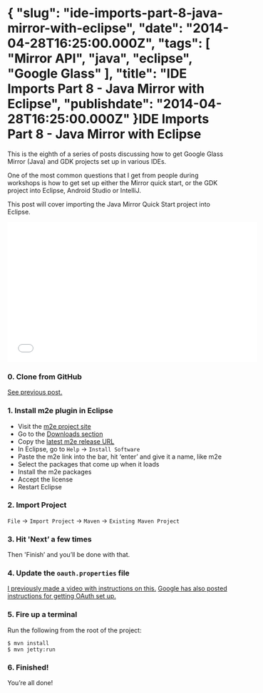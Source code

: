 {
    "slug": "ide-imports-part-8-java-mirror-with-eclipse",
    "date": "2014-04-28T16:25:00.000Z",
    "tags": [
        "Mirror API",
        "java",
        "eclipse",
        "Google Glass"
    ],
    "title": "IDE Imports Part 8 - Java Mirror with Eclipse",
    "publishdate": "2014-04-28T16:25:00.000Z"
}IDE Imports Part 8 - Java Mirror with Eclipse
=============================================




<p>This is the eighth of a series of posts discussing how to get Google Glass Mirror (Java) and GDK projects set up in various IDEs.</p>

<p>One of the most common questions that I get from people during workshops is how to get set up either the Mirror quick start, or the GDK project into Eclipse, Android Studio or IntelliJ.</p>

<p>This post will cover importing the Java Mirror Quick Start project into Eclipse.</p>

<iframe width="560" height="315" src="//www.youtube.com/embed/iXo_d5av_Ak" frameborder="0" allowfullscreen></iframe>

<h3>0. Clone from GitHub</h3>

<p><a href="http://www.recursiverobot.com/post/84074011973/ide-imports-part-1-git-clone" target="_blank">See previous post.</a></p>

<h3>1. Install m2e plugin in Eclipse</h3>

<ul><li>Visit the <a href="http://eclipse.org/m2e/" target="_blank">m2e project site</a></li>
<li>Go to the <a href="http://eclipse.org/m2e/download/" target="_blank">Downloads section</a></li>
<li>Copy the <a href="http://download.eclipse.org/technology/m2e/releases" target="_blank">latest m2e release URL</a></li>
<li>In Eclipse, go to <code>Help</code> -&gt; <code>Install Software</code></li>
<li>Paste the m2e link into the bar, hit &lsquo;enter&rsquo; and give it a name, like m2e</li>
<li>Select the packages that come up when it loads</li>
<li>Install the m2e packages</li>
<li>Accept the license</li>
<li>Restart Eclipse</li>
</ul><h3>2. Import Project</h3>

<p><code>File</code> -&gt; <code>Import Project</code> -&gt; <code>Maven</code> -&gt; <code>Existing Maven Project</code></p>

<h3>3. Hit 'Next&rsquo; a few times</h3>

<p>Then 'Finish&rsquo; and you&rsquo;ll be done with that.</p>

<h3>4. Update the <code>oauth.properties</code> file</h3>

<p><a href="http://www.recursiverobot.com/post/82000172161/google-glass-mirror-api-java-quick-start" target="_blank">I previously made a video with instructions on this.</a> <a href="https://developers.google.com/glass/develop/mirror/quickstart/java" target="_blank">Google has also posted instructions for getting OAuth set up.</a></p>

<h3>5. Fire up a terminal</h3>

<p>Run the following from the root of the project:</p>

<pre><code>$ mvn install
$ mvn jetty:run
</code></pre>

<h3>6. Finished!</h3>

<p>You&rsquo;re all done!</p>
